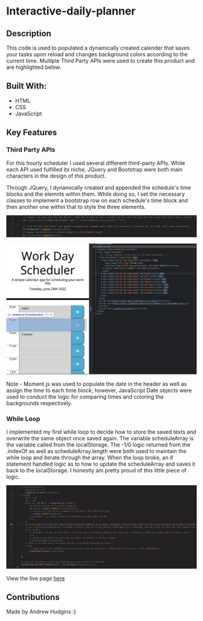 # Interactive-daily-planner
## Description
This code is used to populated a dynamically created calender that saves your tasks upon reload and changes background colors according to the current time. Multiple Third Party APIs were used to create this product and are highlighted below.

## Built With:
* HTML
* CSS
* JavaScript

## Key Features
### Third Party APIs
For this hourly scheduler I used several different third-party APIs. While each API used fulfilled its niche, JQuery and Bootstrap were both main characters in the design of this product. 

Through JQuery, I dynamically created and appended the schedule's time blocks and the elemnts within them. While doing so, I set the necessary classes to implement a bootstrap row on each schedule's time block and then another one within that to style the three elements.

![A screen shot showing how I used JQuery to dynamically create, style and append elements](./assets/images/JQuery.png)


![A screenshot of the Google Chrome Dev Tools that shows the boostrap layout I used to dynamically create the page](./assets/images/Bootstrap.png)

Note - Moment.js was used to populate the date in the header as well as assign the time to each time block; however, JavaScript Date objects were used to conduct the logic for comparing times and coloring the backgrounds respectively.

### While Loop
I implemented my first while loop to decide how to store the saved texts and overwrite the same object once saved again. The variable scheduleArray is the variable called from the localStorage. The -1/0 logic returned from the .indexOf as well as scheduleArray.length were both used to maintain the while loop and iterate through the array. When the loop broke, an if statement handled logic as to how to update the scheduleArray and saves it back to the localStorage. I honestly am pretty proud of this little piece of logic.

![A screen shot of my while loop that decides how code is saved to the variable scheduleArray which will be saved to localStorage.](./assets/images/WhileLoops.png)

View the live page [here](https://ahudg.github.io/Interactive-daily-planner/)

## Contributions
Made by Andrew Hudgins :)